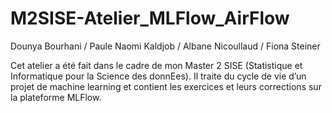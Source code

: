 # M2SISE-Atelier_MLFlow_AirFlow
Dounya Bourhani / Paule Naomi Kaldjob / Albane Nicoullaud / Fiona Steiner


Cet atelier a été fait dans le cadre de mon Master 2 SISE (Statistique et Informatique pour la Science des donnEes).
Il traite du cycle de vie d’un projet de machine learning et contient les exercices et leurs corrections sur la plateforme MLFlow.
